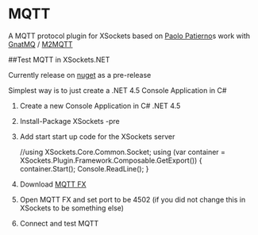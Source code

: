 # MQTT
A MQTT protocol plugin for XSockets based on [Paolo Patierno](https://twitter.com/ppatierno)s work with [GnatMQ](https://mqttbroker.codeplex.com/) / [M2MQTT](https://m2mqtt.wordpress.com/)

##Test MQTT in XSockets.NET

Currently release on [nuget](https://www.nuget.org/packages/XSockets/5.0.0-beta3) as a pre-release

Simplest way is to just create a .NET 4.5 Console Application in C#

1. Create a new Console Application in C# .NET 4.5
2. Install-Package XSockets -pre
3. Add start start up code for the XSockets server
    
    //using XSockets.Core.Common.Socket;
    using (var container = XSockets.Plugin.Framework.Composable.GetExport<IXSocketServerContainer>())
    {
        container.Start();
        Console.ReadLine();
    }
    
4. Download [MQTT FX](http://mqttfx.jfx4ee.org/index.php/download)
5. Open MQTT FX and set port to be 4502 (if you did not change this in XSockets to be something else)
6. Connect and test MQTT

